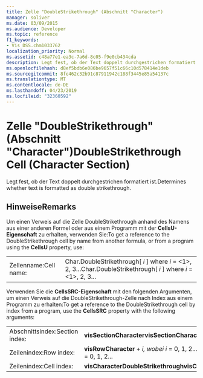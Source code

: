 ```yaml
---
title: Zelle "DoubleStrikethrough" (Abschnitt "Character")
manager: soliver
ms.date: 03/09/2015
ms.audience: Developer
ms.topic: reference
f1_keywords:
- Vis_DSS.chm1033762
localization_priority: Normal
ms.assetid: c48a77e1-ea3c-7a6d-8c05-f9e0cb434cda
description: Legt fest, ob der Text doppelt durchgestrichen formatiert ist.
ms.openlocfilehash: d8ef5bdb6e086be9657f51c66c10d578414e1deb
ms.sourcegitcommit: 8fe462c32b91c87911942c188f3445e85a54137c
ms.translationtype: MT
ms.contentlocale: de-DE
ms.lasthandoff: 04/23/2019
ms.locfileid: "32360592"
---
```

# <a name="doublestrikethrough-cell-character-section"></a><span data-ttu-id="937f7-103">Zelle "DoubleStrikethrough" (Abschnitt "Character")</span><span class="sxs-lookup"><span data-stu-id="937f7-103">DoubleStrikethrough Cell (Character Section)</span></span>

<span data-ttu-id="937f7-104">Legt fest, ob der Text doppelt durchgestrichen formatiert ist.</span><span class="sxs-lookup"><span data-stu-id="937f7-104">Determines whether text is formatted as double strikethrough.</span></span>
  
## <a name="remarks"></a><span data-ttu-id="937f7-105">Hinweise</span><span class="sxs-lookup"><span data-stu-id="937f7-105">Remarks</span></span>

<span data-ttu-id="937f7-106">Um einen Verweis auf die Zelle DoubleStrikethrough anhand des Namens aus einer anderen Formel oder aus einem Programm mit der **CellsU-Eigenschaft** zu erhalten, verwenden Sie:</span><span class="sxs-lookup"><span data-stu-id="937f7-106">To get a reference to the DoubleStrikethrough cell by name from another formula, or from a program using the **CellsU** property, use:</span></span> 
  
|||
|:-----|:-----|
| <span data-ttu-id="937f7-107">Zellenname:</span><span class="sxs-lookup"><span data-stu-id="937f7-107">Cell name:</span></span>  <br/> | <span data-ttu-id="937f7-108">Char.DoubleStrikethrough[  *i*  ] where  *i*  = <1>, 2, 3...</span><span class="sxs-lookup"><span data-stu-id="937f7-108">Char.DoubleStrikethrough[  *i*  ]            where  *i*  = <1>, 2, 3...</span></span>  <br/> |
   
<span data-ttu-id="937f7-109">Verwenden Sie die **CellsSRC-Eigenschaft** mit den folgenden Argumenten, um einen Verweis auf die DoubleStrikethrough-Zelle nach Index aus einem Programm zu erhalten:</span><span class="sxs-lookup"><span data-stu-id="937f7-109">To get a reference to the DoubleStrikethrough cell by index from a program, use the **CellsSRC** property with the following arguments:</span></span> 
  
|||
|:-----|:-----|
| <span data-ttu-id="937f7-110">Abschnittsindex:</span><span class="sxs-lookup"><span data-stu-id="937f7-110">Section index:</span></span>  <br/> |<span data-ttu-id="937f7-111">**visSectionCharacter**</span><span class="sxs-lookup"><span data-stu-id="937f7-111">**visSectionCharacter**</span></span> <br/> |
| <span data-ttu-id="937f7-112">Zeilenindex:</span><span class="sxs-lookup"><span data-stu-id="937f7-112">Row index:</span></span>  <br/> |<span data-ttu-id="937f7-113">**visRowCharacter**  +   *i,* *wobei i* = 0, 1, 2...</span><span class="sxs-lookup"><span data-stu-id="937f7-113">**visRowCharacter** +  *i*            where  *i*  = 0, 1, 2...</span></span>  <br/> |
| <span data-ttu-id="937f7-114">Zeilenindex:</span><span class="sxs-lookup"><span data-stu-id="937f7-114">Cell index:</span></span>  <br/> |<span data-ttu-id="937f7-115">**visCharacterDoubleStrikethrough**</span><span class="sxs-lookup"><span data-stu-id="937f7-115">**visCharacterDoubleStrikethrough**</span></span> <br/> |
   

